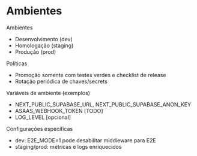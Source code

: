 # Ambientes

Ambientes
- Desenvolvimento (dev)
- Homologação (staging)
- Produção (prod)

Políticas
- Promoção somente com testes verdes e checklist de release
- Rotação periódica de chaves/secrets

Variáveis de ambiente (exemplos)
- NEXT_PUBLIC_SUPABASE_URL, NEXT_PUBLIC_SUPABASE_ANON_KEY
- ASAAS_WEBHOOK_TOKEN [TODO]
- LOG_LEVEL [opcional]

Configurações específicas
- dev: E2E_MODE=1 pode desabilitar middleware para E2E
- staging/prod: métricas e logs enriquecidos
